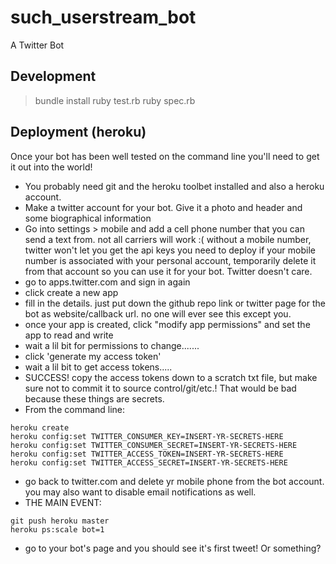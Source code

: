# such_userstream_bot
A Twitter Bot

## Development

> bundle install
> ruby test.rb
> ruby spec.rb

## Deployment (heroku)

Once your bot has been well tested on the command line you'll need to get it out into the world!

*  You probably need git and the heroku toolbet installed and also a heroku account.
*  Make a twitter account for your bot. Give it a photo and header and some biographical information
*  Go into settings > mobile and add a cell phone number that you can send a text from.
    not all carriers will work :(
    without a mobile number, twitter won't let you get the api keys you need to deploy
    if your mobile number is associated with your personal account, temporarily delete it from that account so you can use it for your bot. Twitter doesn't care.
*  go to apps.twitter.com and sign in again
*  click create a new app
*  fill in the details. just put down the github repo link or twitter page for the bot as website/callback url. no one will ever see this except you.
*  once your app is created, click "modify app permissions" and set the app to read and write
*  wait a lil bit for permissions to change.......
*  click 'generate my access token'
*  wait a lil bit to get access tokens.....
*  SUCCESS! copy the access tokens down to a scratch txt file, but make sure not to commit it to source control/git/etc.! That would be bad because these things are secrets.
*  From the command line:

```
heroku create
heroku config:set TWITTER_CONSUMER_KEY=INSERT-YR-SECRETS-HERE
heroku config:set TWITTER_CONSUMER_SECRET=INSERT-YR-SECRETS-HERE
heroku config:set TWITTER_ACCESS_TOKEN=INSERT-YR-SECRETS-HERE
heroku config:set TWITTER_ACCESS_SECRET=INSERT-YR-SECRETS-HERE
 ```

*  go back to twitter.com and delete yr mobile phone from the bot account. you may also want to disable email notifications as well.
*  THE MAIN EVENT:

```
git push heroku master
heroku ps:scale bot=1
```

*  go to your bot's page and you should see it's first tweet! Or something?